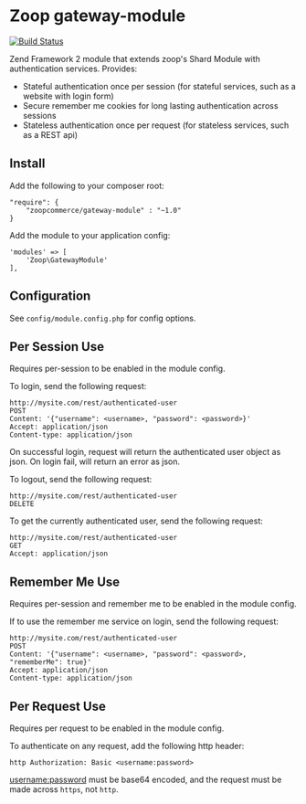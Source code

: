 Zoop gateway-module
===================

[![Build Status](https://api.shippable.com/projects/540e7ac73479c5ea8f9eba01/badge?branchName=master)](https://app.shippable.com/projects/540e7ac73479c5ea8f9eba01/builds/latest)

Zend Framework 2 module that extends zoop's Shard Module with authentication services. Provides:

* Stateful authentication once per session (for stateful services, such as a website with login form)
* Secure remember me cookies for long lasting authentication across sessions
* Stateless authentication once per request (for stateless services, such as a REST api)

Install
-------

Add the following to your composer root:

    "require": {
        "zoopcommerce/gateway-module" : "~1.0"
    }

Add the module to your application config:

    'modules' => [
        'Zoop\GatewayModule'
    ],

Configuration
-------------

See `config/module.config.php` for config options.

Per Session Use
---------------

Requires per-session to be enabled in the module config.

To login, send the following request:

    http://mysite.com/rest/authenticated-user
    POST
    Content: '{"username": <username>, "password": <password>}'
    Accept: application/json
    Content-type: application/json

On successful login, request will return the authenticated user object as json.
On login fail, will return an error as json.

To logout, send the following request:

    http://mysite.com/rest/authenticated-user
    DELETE

To get the currently authenticated user, send the following request:

    http://mysite.com/rest/authenticated-user
    GET
    Accept: application/json

Remember Me Use
---------------

Requires per-session and remember me to be enabled in the module config.

If to use the remember me service on login, send the following request:

    http://mysite.com/rest/authenticated-user
    POST
    Content: '{"username": <username>, "password": <password>, "rememberMe": true}'
    Accept: application/json
    Content-type: application/json

Per Request Use
---------------

Requires per request to be enabled in the module config.

To authenticate on any request, add the following http header:

    http Authorization: Basic <username:password>

<username:password> must be base64 encoded, and the request must be made across `https`, not `http`.